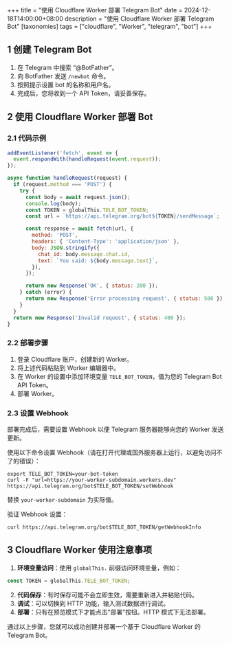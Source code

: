 +++
title = "使用 Cloudflare Worker 部署 Telegram Bot"
date = 2024-12-18T14:00:00+08:00
description = "使用 Cloudflare Worker 部署 Telegram Bot"
[taxonomies]
tags = ["cloudflare", "Worker", "telegram", "bot"]
+++

## 1 创建 Telegram Bot

1. 在 Telegram 中搜索 “@BotFather”。
2. 向 BotFather 发送 `/newbot` 命令。
3. 按照提示设置 bot 的名称和用户名。
4. 完成后，您将收到一个 API Token，请妥善保存。

## 2 使用 Cloudflare Worker 部署 Bot

### 2.1 代码示例

```js
addEventListener('fetch', event => {
  event.respondWith(handleRequest(event.request));
});

async function handleRequest(request) {
  if (request.method === 'POST') {
    try {
      const body = await request.json();
      console.log(body);
      const TOKEN = globalThis.TELE_BOT_TOKEN;
      const url = `https://api.telegram.org/bot${TOKEN}/sendMessage`;

      const response = await fetch(url, {
        method: 'POST',
        headers: { 'Content-Type': 'application/json' },
        body: JSON.stringify({
          chat_id: body.message.chat.id,
          text: `You said: ${body.message.text}`,
        }),
      });

      return new Response('OK', { status: 200 });
    } catch (error) {
      return new Response('Error processing request', { status: 500 });
    }
  }
  return new Response('Invalid request', { status: 400 });
}
```

### 2.2 部署步骤

1. 登录 Cloudflare 账户，创建新的 Worker。
2. 将上述代码粘贴到 Worker 编辑器中。
3. 在 Worker 的设置中添加环境变量 `TELE_BOT_TOKEN`，值为您的 Telegram Bot API Token。
4. 部署 Worker。

### 2.3 设置 Webhook

部署完成后，需要设置 Webhook 以便 Telegram 服务器能够向您的 Worker 发送更新。

使用以下命令设置 Webhook（请在打开代理或国外服务器上运行，以避免访问不了的错误）：

```shell
export TELE_BOT_TOKEN=your-bot-token
curl -F "url=https://your-worker-subdomain.workers.dev" https://api.telegram.org/bot$TELE_BOT_TOKEN/setWebhook
```

替换 `your-worker-subdomain` 为实际值。

验证 Webhook 设置：

```shell
curl https://api.telegram.org/bot$TELE_BOT_TOKEN/getWebhookInfo
```

## 3 Cloudflare Worker 使用注意事项

1. **环境变量访问**：使用 `globalThis.` 前缀访问环境变量，例如：

```js
const TOKEN = globalThis.TELE_BOT_TOKEN;
```

2. **代码保存**：有时保存可能不会立即生效，需要重新进入并粘贴代码。
3. **调试**：可以切换到 HTTP 功能，输入测试数据进行调试。
4. **部署**：只有在预览模式下才能点击"部署"按钮。HTTP 模式下无法部署。

通过以上步骤，您就可以成功创建并部署一个基于 Cloudflare Worker 的 Telegram Bot。
